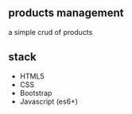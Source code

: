 ## products management

a simple crud of products

## stack

- HTML5
- CSS
- Bootstrap
- Javascript (es6+)
